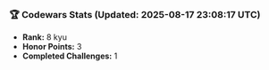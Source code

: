 ### 🏆 Codewars Stats (Updated: 2025-08-17 23:08:17 UTC)

- **Rank:** 8 kyu
- **Honor Points:** 3
- **Completed Challenges:** 1
